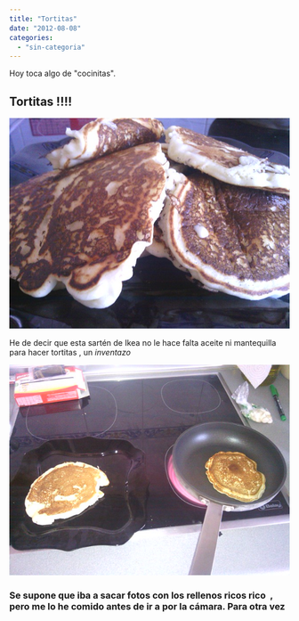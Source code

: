 ```yaml
---
title: "Tortitas"
date: "2012-08-08"
categories: 
  - "sin-categoria"
---
```


Hoy toca algo de "cocinitas".

## Tortitas !!!!

![tortitas_1](images/8702414096_5b3d22e067_z.jpg)

He de decir que esta sartén de Ikea no le hace falta aceite ni mantequilla para hacer tortitas , un _inventazo_

![tortitas_3](images/8701291913_1d586b3613_z.jpg)

### Se supone que iba a sacar fotos con los rellenos ricos rico  , pero me lo he comido antes de ir a por la cámara. Para otra vez
